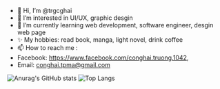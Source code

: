 - 👋 Hi, I’m @trgcghai
- 👀 I’m interested in UI/UX, graphic desgin
- 🌱 I’m currently learning web development, software engineer, desgin web page
- ✨ My hobbies: read book, manga, light novel, drink coffee
- 📫 How to reach me : 
- Facebook: https://www.facebook.com/conghai.truong.1042, 
- Email: conghai.tpma@gmail.com
<!---
trgcghai/trgcghai is a ✨ special ✨ repository because its `README.md` (this file) appears on your GitHub profile.
You can click the Preview link to take a look at your changes.
--->
![Anurag's GitHub stats](https://github-readme-stats.vercel.app/api?username=trgcghai&show_icons=true&theme=github_dark_dimmed)
![Top Langs](https://github-readme-stats.vercel.app/api/top-langs/?username=trgcghai&show_icons=true&theme=github_dark_dimmed)
